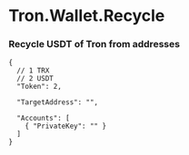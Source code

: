 # Tron.Wallet.Recycle


### Recycle USDT of Tron from addresses


```
{
  // 1 TRX
  // 2 USDT
  "Token": 2,

  "TargetAddress": "",

  "Accounts": [
    { "PrivateKey": "" }
  ]
}

```
